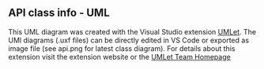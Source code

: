 ## API class info - UML
This UML diagram was created with the Visual Studio extension [UMLet](https://marketplace.visualstudio.com/items?itemName=TheUMLetTeam.umlet). The UMl diagrams (.uxf files) can be directly edited in VS Code or exported as image file (see api.png for latest class diagram). For details about this extension visit the extension website or the [UMLet Team Homepage](https://www.umlet.com/)
